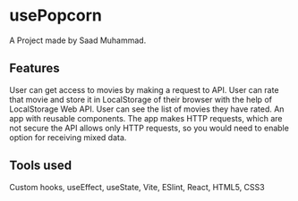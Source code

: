 # usePopcorn

A Project made by Saad Muhammad.

## Features

User can get access to movies by making a request to API.
User can rate that movie and store it in LocalStorage of their browser with the help of LocalStorage Web API.
User can see the list of movies they have rated.
An app with reusable components.
The app makes HTTP requests, which are not secure the API allows only HTTP requests, so you would need to enable option for receiving mixed data.

## Tools used

Custom hooks,
useEffect, useState,
Vite, ESlint, React, HTML5, CSS3
